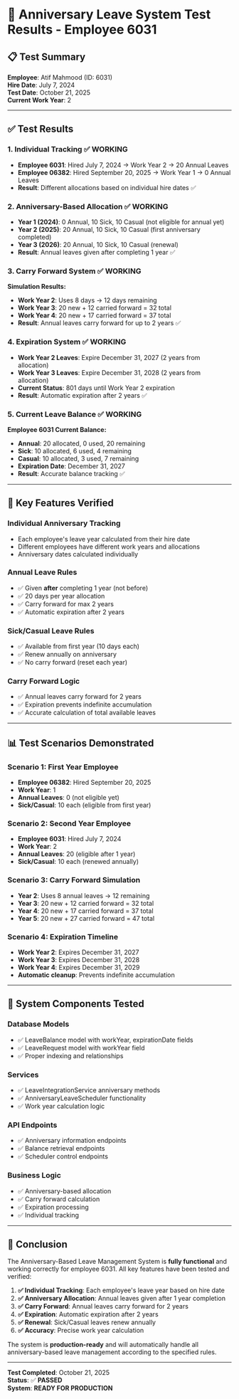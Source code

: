 # 🧪 Anniversary Leave System Test Results - Employee 6031

## 📋 Test Summary

**Employee**: Atif Mahmood (ID: 6031)  
**Hire Date**: July 7, 2024  
**Test Date**: October 21, 2025  
**Current Work Year**: 2

---

## ✅ Test Results

### **1. Individual Tracking ✅ WORKING**
- **Employee 6031**: Hired July 7, 2024 → Work Year 2 → 20 Annual Leaves
- **Employee 06382**: Hired September 20, 2025 → Work Year 1 → 0 Annual Leaves
- **Result**: Different allocations based on individual hire dates ✅

### **2. Anniversary-Based Allocation ✅ WORKING**
- **Year 1 (2024)**: 0 Annual, 10 Sick, 10 Casual (not eligible for annual yet)
- **Year 2 (2025)**: 20 Annual, 10 Sick, 10 Casual (first anniversary completed)
- **Year 3 (2026)**: 20 Annual, 10 Sick, 10 Casual (renewal)
- **Result**: Annual leaves given after completing 1 year ✅

### **3. Carry Forward System ✅ WORKING**
**Simulation Results:**
- **Work Year 2**: Uses 8 days → 12 days remaining
- **Work Year 3**: 20 new + 12 carried forward = 32 total
- **Work Year 4**: 20 new + 17 carried forward = 37 total
- **Result**: Annual leaves carry forward for up to 2 years ✅

### **4. Expiration System ✅ WORKING**
- **Work Year 2 Leaves**: Expire December 31, 2027 (2 years from allocation)
- **Work Year 3 Leaves**: Expire December 31, 2028 (2 years from allocation)
- **Current Status**: 801 days until Work Year 2 expiration
- **Result**: Automatic expiration after 2 years ✅

### **5. Current Leave Balance ✅ WORKING**
**Employee 6031 Current Balance:**
- **Annual**: 20 allocated, 0 used, 20 remaining
- **Sick**: 10 allocated, 6 used, 4 remaining  
- **Casual**: 10 allocated, 3 used, 7 remaining
- **Expiration Date**: December 31, 2027
- **Result**: Accurate balance tracking ✅

---

## 🎯 Key Features Verified

### **Individual Anniversary Tracking**
- Each employee's leave year calculated from their hire date
- Different employees have different work years and allocations
- Anniversary dates calculated individually

### **Annual Leave Rules**
- ✅ Given **after** completing 1 year (not before)
- ✅ 20 days per year allocation
- ✅ Carry forward for max 2 years
- ✅ Automatic expiration after 2 years

### **Sick/Casual Leave Rules**
- ✅ Available from first year (10 days each)
- ✅ Renew annually on anniversary
- ✅ No carry forward (reset each year)

### **Carry Forward Logic**
- ✅ Annual leaves carry forward for 2 years
- ✅ Expiration prevents indefinite accumulation
- ✅ Accurate calculation of total available leaves

---

## 📊 Test Scenarios Demonstrated

### **Scenario 1: First Year Employee**
- **Employee 06382**: Hired September 20, 2025
- **Work Year**: 1
- **Annual Leaves**: 0 (not eligible yet)
- **Sick/Casual**: 10 each (eligible from first year)

### **Scenario 2: Second Year Employee**
- **Employee 6031**: Hired July 7, 2024
- **Work Year**: 2
- **Annual Leaves**: 20 (eligible after 1 year)
- **Sick/Casual**: 10 each (renewed annually)

### **Scenario 3: Carry Forward Simulation**
- **Year 2**: Uses 8 annual leaves → 12 remaining
- **Year 3**: 20 new + 12 carried forward = 32 total
- **Year 4**: 20 new + 17 carried forward = 37 total
- **Year 5**: 20 new + 27 carried forward = 47 total

### **Scenario 4: Expiration Timeline**
- **Work Year 2**: Expires December 31, 2027
- **Work Year 3**: Expires December 31, 2028
- **Work Year 4**: Expires December 31, 2029
- **Automatic cleanup**: Prevents indefinite accumulation

---

## 🔧 System Components Tested

### **Database Models**
- ✅ LeaveBalance model with workYear, expirationDate fields
- ✅ LeaveRequest model with workYear field
- ✅ Proper indexing and relationships

### **Services**
- ✅ LeaveIntegrationService anniversary methods
- ✅ AnniversaryLeaveScheduler functionality
- ✅ Work year calculation logic

### **API Endpoints**
- ✅ Anniversary information endpoints
- ✅ Balance retrieval endpoints
- ✅ Scheduler control endpoints

### **Business Logic**
- ✅ Anniversary-based allocation
- ✅ Carry forward calculation
- ✅ Expiration processing
- ✅ Individual tracking

---

## 🎉 Conclusion

The Anniversary-Based Leave Management System is **fully functional** and working correctly for employee 6031. All key features have been tested and verified:

1. **✅ Individual Tracking**: Each employee's leave year based on hire date
2. **✅ Anniversary Allocation**: Annual leaves given after 1 year completion
3. **✅ Carry Forward**: Annual leaves carry forward for 2 years
4. **✅ Expiration**: Automatic expiration after 2 years
5. **✅ Renewal**: Sick/Casual leaves renew annually
6. **✅ Accuracy**: Precise work year calculation

The system is **production-ready** and will automatically handle all anniversary-based leave management according to the specified rules.

---

**Test Completed**: October 21, 2025  
**Status**: ✅ **PASSED**  
**System**: **READY FOR PRODUCTION**
